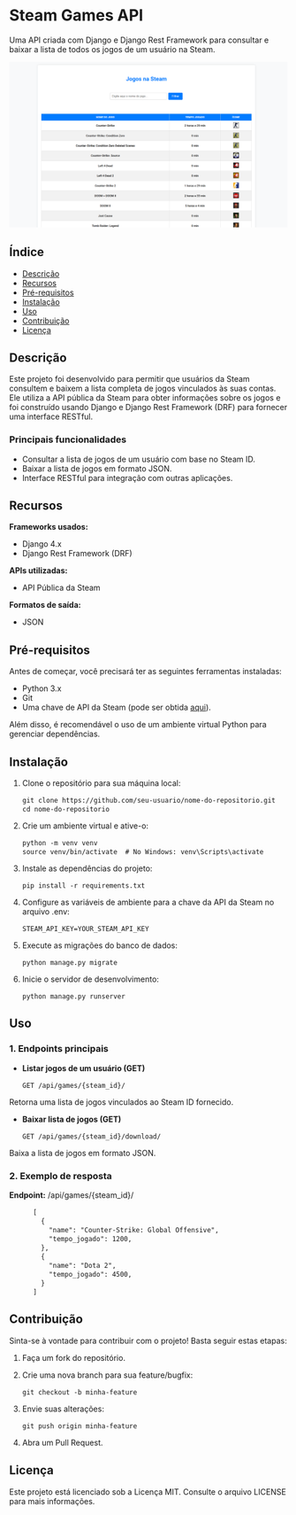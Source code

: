 # Steam Games API
Uma API criada com Django e Django Rest Framework para consultar e baixar a lista de todos os jogos de um usuário na Steam.

<img src = "https://github.com/allesantos/allesantos/blob/main/imagens/Django-Steam-API/jogos-steam.png">

## Índice
- [Descrição](#Descrição)
- [Recursos](#Recursos)
- [Pré-requisitos](#Pré-requisitos)
- [Instalação](#Instalação)
- [Uso](#Uso)
- [Contribuição](#Contribuição)
- [Licença](#Licença)

## Descrição
Este projeto foi desenvolvido para permitir que usuários da Steam consultem e baixem a lista completa de jogos vinculados às suas contas. Ele utiliza a API pública da Steam para obter informações sobre os jogos e foi construído usando Django e Django Rest Framework (DRF) para fornecer uma interface RESTful.

### Principais funcionalidades
- Consultar a lista de jogos de um usuário com base no Steam ID.
- Baixar a lista de jogos em formato JSON.
- Interface RESTful para integração com outras aplicações.

## Recursos
__Frameworks usados:__
- Django 4.x
- Django Rest Framework (DRF)
  
__APIs utilizadas:__
- API Pública da Steam
  
__Formatos de saída:__
- JSON

## Pré-requisitos
Antes de começar, você precisará ter as seguintes ferramentas instaladas:

- Python 3.x
- Git
- Uma chave de API da Steam (pode ser obtida [aqui](https://steamcommunity.com/dev/apikey)).
  
Além disso, é recomendável o uso de um ambiente virtual Python para gerenciar dependências.

## Instalação
1. Clone o repositório para sua máquina local:
   
    ```
    git clone https://github.com/seu-usuario/nome-do-repositorio.git
    cd nome-do-repositorio
    ```

2. Crie um ambiente virtual e ative-o:
   
    ```
    python -m venv venv
    source venv/bin/activate  # No Windows: venv\Scripts\activate
    ```

3. Instale as dependências do projeto:
   
    ```
    pip install -r requirements.txt
    ```

4. Configure as variáveis de ambiente para a chave da API da Steam no arquivo .env:
   
    ```
    STEAM_API_KEY=YOUR_STEAM_API_KEY
    ```

5. Execute as migrações do banco de dados:   
    ```
    python manage.py migrate
    ```

6. Inicie o servidor de desenvolvimento:
   
    ```
    python manage.py runserver
    ```

## Uso
### 1. Endpoints principais
- __Listar jogos de um usuário (GET)__
  
  ```
  GET /api/games/{steam_id}/
  ```

Retorna uma lista de jogos vinculados ao Steam ID fornecido.

- __Baixar lista de jogos (GET)__
  
  ```
  GET /api/games/{steam_id}/download/
  ```
Baixa a lista de jogos em formato JSON.

### 2. Exemplo de resposta
__Endpoint:__ /api/games/{steam_id}/

    
          [
            {
              "name": "Counter-Strike: Global Offensive",
              "tempo_jogado": 1200,
            },
            {
              "name": "Dota 2",
              "tempo_jogado": 4500,
            }
          ]
    
  
## Contribuição

Sinta-se à vontade para contribuir com o projeto! Basta seguir estas etapas:

1. Faça um fork do repositório.
   
2. Crie uma nova branch para sua feature/bugfix:

      ```
      git checkout -b minha-feature
      ```

3. Envie suas alterações:

      ```
      git push origin minha-feature
      ```
4. Abra um Pull Request.

## Licença

Este projeto está licenciado sob a Licença MIT. Consulte o arquivo LICENSE para mais informações.
